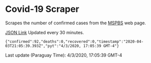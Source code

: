 # Covid-19 Scraper

Scrapes the number of confirmed cases from the [MSPBS](https://www.mspbs.gov.py/covid-19.php) web page.

[JSON Link](https://jmayalag.github.io/covid19-scrape/cases.json)
Updated every 30 minutes.
```
{"confirmed":92,"deaths":0,"recovered":0,"timestamp":"2020-04-03T21:05:39.393Z","pyt":"4/3/2020, 17:05:39 GMT-4"}
```
Last update (Paraguay Time): 4/3/2020, 17:05:39 GMT-4